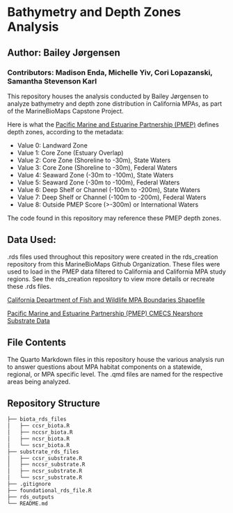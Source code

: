 # Bathymetry and Depth Zones Analysis
## Author: Bailey Jørgensen
### Contributors: Madison Enda, Michelle Yiv, Cori Lopazanski, Samantha Stevenson Karl

This repository houses the analysis conducted by Bailey Jørgensen to analyze bathymetry and depth zone distribution in California MPAs, as part of the MarineBioMaps Capstone Project. 

Here is what the [Pacific Marine and Estuarine Partnership (PMEP)](https://www.pacificfishhabitat.org/data/nearshore-cmecs-substrate-habitat/) defines depth zones, according to the metadata:

- Value 0: Landward Zone
- Value 1: Core Zone (Estuary Overlap)
- Value 2: Core Zone (Shoreline to -30m), State Waters
- Value 3: Core Zone (Shoreline to -30m), Federal Waters
- Value 4: Seaward Zone (-30m to -100m), State Waters
- Value 5: Seaward Zone (-30m to -100m), Federal Waters
- Value 6: Deep Shelf or Channel (-100m to -200m), State Waters
- Value 7: Deep Shelf or Channel (-100m to -200m), Federal Waters
- Value 8: Outside PMEP Score (>-300m) or International Waters

The code found in this repository may reference these PMEP depth zones.

## Data Used:

.rds files used throughout this repository were created in the rds_creation repository from this MarineBioMaps Github Organization. These files were used to load in the PMEP data filtered to California and California MPA study regions. See the rds_creation repository to view more details or recreate these .rds files. 

[California Department of Fish and Wildlife MPA Boundaries Shapefile](https://data.ca.gov/dataset/california-marine-protected-areas-ds582)

[Pacific Marine and Estuarine Partnership (PMEP) CMECS Nearshore Substrate Data](https://www.pacificfishhabitat.org/data/nearshore-cmecs-substrate-habitat/)

## File Contents

The Quarto Markdown files in this repository house the various analysis run to answer questions about MPA habitat components on a statewide, regional, or MPA specific level. The .qmd files are named for the respective areas being analyzed. 

## Repository Structure
```bash
├── biota_rds_files
│   ├── ccsr_biota.R
│   ├── nccsr_biota.R
│   ├── ncsr_biota.R
│   └── scsr_biota.R
├── substrate_rds_files
│   ├── ccsr_substrate.R
│   ├── nccsr_substrate.R
│   ├── ncsr_substrate.R
│   └── scsr_substrate.R
├── .gitignore
├── foundational_rds_file.R
├── rds_outputs
└── README.md
```


